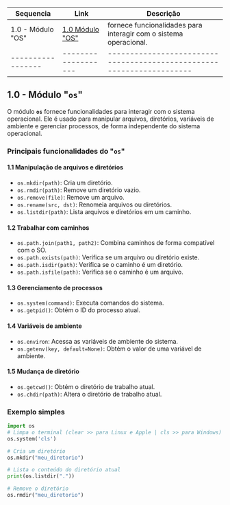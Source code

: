 | **Sequencia**      | **Link**                                                           | **Descrição**                                                                              |
|-----------------   |-------------------                                                 |--------------------------------------------------------------------                        |
|1.0 - Módulo "OS"   | [1.0 Módulo "OS"](#10---módulo-os)         |fornece funcionalidades para interagir com o sistema operacional.                           |
|-----------------   |-------------------                                                 |---------------------------------------------------------------------                       |


## 1.0 - Módulo "`os`" 

O módulo **`os`** fornece funcionalidades para interagir com o sistema operacional. Ele é usado para manipular arquivos, diretórios, variáveis de ambiente e gerenciar processos, de forma independente do sistema operacional.

### Principais funcionalidades do "`os`"
#### 1.1 Manipulação de arquivos e diretórios
- `os.mkdir(path)`: Cria um diretório.
- `os.rmdir(path)`: Remove um diretório vazio.
- `os.remove(file)`: Remove um arquivo.
- `os.rename(src, dst)`: Renomeia arquivos ou diretórios.
- `os.listdir(path)`: Lista arquivos e diretórios em um caminho.
#### 1.2 Trabalhar com caminhos
- `os.path.join(path1, path2)`: Combina caminhos de forma compatível com o SO.
- `os.path.exists(path)`: Verifica se um arquivo ou diretório existe.
- `os.path.isdir(path)`: Verifica se o caminho é um diretório.
- `os.path.isfile(path)`: Verifica se o caminho é um arquivo.

#### 1.3 Gerenciamento de processos
- `os.system(command)`: Executa comandos do sistema.
- `os.getpid()`: Obtém o ID do processo atual.

#### 1.4 Variáveis de ambiente
- `os.environ`: Acessa as variáveis de ambiente do sistema.
- `os.getenv(key, default=None)`: Obtém o valor de uma variável de ambiente.

#### 1.5 Mudança de diretório
- `os.getcwd()`: Obtém o diretório de trabalho atual.
- `os.chdir(path)`: Altera o diretório de trabalho atual.
### Exemplo simples
```python
import os
# Limpa o terminal (clear >> para Linux e Apple | cls >> para Windows)
os.system('cls')

# Cria um diretório
os.mkdir("meu_diretorio")

# Lista o conteúdo do diretório atual
print(os.listdir("."))

# Remove o diretório
os.rmdir("meu_diretorio")
```

